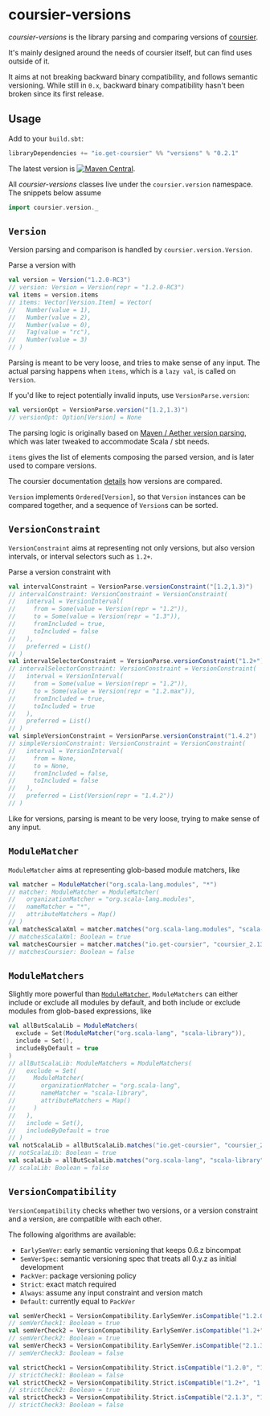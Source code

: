 # coursier-versions

*coursier-versions* is the library parsing and comparing versions of
[coursier](https://get-coursier.io).

It's mainly designed around the needs of coursier itself, but can find uses outside of it.

It aims at not breaking backward binary compatibility, and follows semantic versioning.
While still in `0.x`, backward binary compatibility hasn't been broken since its first release.

## Usage

Add to your `build.sbt`:
```scala
libraryDependencies += "io.get-coursier" %% "versions" % "0.2.1"
```

The latest version is
[![Maven Central](https://img.shields.io/maven-central/v/io.get-coursier/versions_2.13.svg)](https://maven-badges.herokuapp.com/maven-central/io.get-coursier/versions_2.13).

All *coursier-versions* classes live under the `coursier.version` namespace. The snippets below
assume
```scala
import coursier.version._
```

## `Version`

Version parsing and comparison is handled by `coursier.version.Version`.

Parse a version with
```scala
val version = Version("1.2.0-RC3")
// version: Version = Version(repr = "1.2.0-RC3")
val items = version.items
// items: Vector[Version.Item] = Vector(
//   Number(value = 1),
//   Number(value = 2),
//   Number(value = 0),
//   Tag(value = "rc"),
//   Number(value = 3)
// )
```

Parsing is meant to be very loose, and tries to make sense of any input. The actual
parsing happens when `items`, which is a `lazy val`, is called on `Version`.

If you'd like to reject potentially invalid inputs, use `VersionParse.version`:
```scala
val versionOpt = VersionParse.version("[1.2,1.3)")
// versionOpt: Option[Version] = None
```


The parsing logic is originally based on [Maven / Aether version parsing](https://github.com/apache/maven-resolver/blob/3b8a7ec07799d894d5ffde523ec9a8062956805a/aether-util/src/main/java/org/eclipse/aether/util/version/GenericVersion.java), which was later tweaked to accommodate Scala / sbt needs.

`items` gives the list of elements composing the parsed version, and is later used to compare versions.

The coursier documentation [details](https://get-coursier.io/docs/other-version-handling.html#ordering)
how versions are compared.

`Version` implements `Ordered[Version]`, so that `Version` instances can be compared together,
and a sequence of `Version`s can be sorted.

## `VersionConstraint`

`VersionConstraint` aims at representing not only versions, but also version intervals, or
interval selectors such as `1.2+`.

Parse a version constraint with
```scala
val intervalConstraint = VersionParse.versionConstraint("[1.2,1.3)")
// intervalConstraint: VersionConstraint = VersionConstraint(
//   interval = VersionInterval(
//     from = Some(value = Version(repr = "1.2")),
//     to = Some(value = Version(repr = "1.3")),
//     fromIncluded = true,
//     toIncluded = false
//   ),
//   preferred = List()
// )
val intervalSelectorConstraint = VersionParse.versionConstraint("1.2+")
// intervalSelectorConstraint: VersionConstraint = VersionConstraint(
//   interval = VersionInterval(
//     from = Some(value = Version(repr = "1.2")),
//     to = Some(value = Version(repr = "1.2.max")),
//     fromIncluded = true,
//     toIncluded = true
//   ),
//   preferred = List()
// )
val simpleVersionConstraint = VersionParse.versionConstraint("1.4.2")
// simpleVersionConstraint: VersionConstraint = VersionConstraint(
//   interval = VersionInterval(
//     from = None,
//     to = None,
//     fromIncluded = false,
//     toIncluded = false
//   ),
//   preferred = List(Version(repr = "1.4.2"))
// )
```


Like for versions, parsing is meant to be very loose, trying to make sense of any input.

## `ModuleMatcher`

`ModuleMatcher` aims at representing glob-based module matchers, like
```scala
val matcher = ModuleMatcher("org.scala-lang.modules", "*")
// matcher: ModuleMatcher = ModuleMatcher(
//   organizationMatcher = "org.scala-lang.modules",
//   nameMatcher = "*",
//   attributeMatchers = Map()
// )
val matchesScalaXml = matcher.matches("org.scala-lang.modules", "scala-xml_2.13")
// matchesScalaXml: Boolean = true
val matchesCoursier = matcher.matches("io.get-coursier", "coursier_2.13")
// matchesCoursier: Boolean = false
```


## `ModuleMatchers`

Slightly more powerful than [`ModuleMatcher`](#modulematcher), `ModuleMatchers` can
either include or exclude all modules by default, and both include or exclude modules
from glob-based expressions, like
```scala
val allButScalaLib = ModuleMatchers(
  exclude = Set(ModuleMatcher("org.scala-lang", "scala-library")),
  include = Set(),
  includeByDefault = true
)
// allButScalaLib: ModuleMatchers = ModuleMatchers(
//   exclude = Set(
//     ModuleMatcher(
//       organizationMatcher = "org.scala-lang",
//       nameMatcher = "scala-library",
//       attributeMatchers = Map()
//     )
//   ),
//   include = Set(),
//   includeByDefault = true
// )
val notScalaLib = allButScalaLib.matches("io.get-coursier", "coursier_2.13")
// notScalaLib: Boolean = true
val scalaLib = allButScalaLib.matches("org.scala-lang", "scala-library")
// scalaLib: Boolean = false
```


## `VersionCompatibility`

`VersionCompatibility` checks whether two versions, or a version constraint and a version,
are compatible with each other.

The following algorithms are available:
- `EarlySemVer`: early semantic versioning that keeps 0.6.z bincompat
- `SemVerSpec`: semantic versioning spec that treats all 0.y.z as initial development
- `PackVer`: package versioning policy
- `Strict`: exact match required
- `Always`: assume any input constraint and version match
- `Default`: currently equal to `PackVer`

```scala
val semVerCheck1 = VersionCompatibility.EarlySemVer.isCompatible("1.2.0", "1.2.4")
// semVerCheck1: Boolean = true
val semVerCheck2 = VersionCompatibility.EarlySemVer.isCompatible("1.2+", "1.2.4")
// semVerCheck2: Boolean = true
val semVerCheck3 = VersionCompatibility.EarlySemVer.isCompatible("2.1.3", "1.2.4")
// semVerCheck3: Boolean = false
```


```scala
val strictCheck1 = VersionCompatibility.Strict.isCompatible("1.2.0", "1.2.4")
// strictCheck1: Boolean = false
val strictCheck2 = VersionCompatibility.Strict.isCompatible("1.2+", "1.2.4")
// strictCheck2: Boolean = true
val strictCheck3 = VersionCompatibility.Strict.isCompatible("2.1.3", "1.2.4")
// strictCheck3: Boolean = false
```

